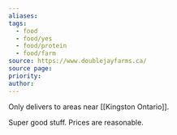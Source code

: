 ```yaml
---
aliases: 
tags:
  - food
  - food/yes
  - food/protein
  - food/farm
source: https://www.doublejayfarms.ca/
source page: 
priority: 
author:
---
```

Only delivers to areas near [[Kingston Ontario]].

Super good stuff. Prices are reasonable.